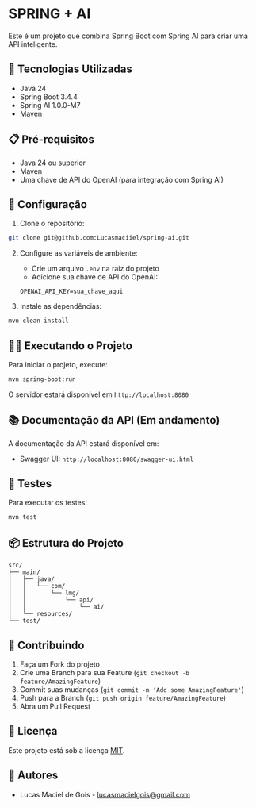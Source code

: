 # SPRING + AI

Este é um projeto que combina Spring Boot com Spring AI para criar uma API inteligente.

## 🚀 Tecnologias Utilizadas

- Java 24
- Spring Boot 3.4.4
- Spring AI 1.0.0-M7
- Maven

## 📋 Pré-requisitos

- Java 24 ou superior
- Maven
- Uma chave de API do OpenAI (para integração com Spring AI)

## 🔧 Configuração

1. Clone o repositório:
```bash
git clone git@github.com:Lucasmaciiel/spring-ai.git
```

2. Configure as variáveis de ambiente:
   - Crie um arquivo `.env` na raiz do projeto
   - Adicione sua chave de API do OpenAI:
   ```
   OPENAI_API_KEY=sua_chave_aqui
   ```

3. Instale as dependências:
```bash
mvn clean install
```

## 🏃‍♂️ Executando o Projeto

Para iniciar o projeto, execute:

```bash
mvn spring-boot:run
```

O servidor estará disponível em `http://localhost:8080`

## 📚 Documentação da API (Em andamento)

A documentação da API estará disponível em:
- Swagger UI: `http://localhost:8080/swagger-ui.html`

## 🧪 Testes

Para executar os testes:

```bash
mvn test
```

## 📦 Estrutura do Projeto

```
src/
├── main/
│   ├── java/
│   │   └── com/
│   │       └── lmg/
│   │           └── api/
│   │               └── ai/
│   └── resources/
└── test/
```

## 🤝 Contribuindo

1. Faça um Fork do projeto
2. Crie uma Branch para sua Feature (`git checkout -b feature/AmazingFeature`)
3. Commit suas mudanças (`git commit -m 'Add some AmazingFeature'`)
4. Push para a Branch (`git push origin feature/AmazingFeature`)
5. Abra um Pull Request

## 📝 Licença

Este projeto está sob a licença [MIT](LICENSE).

## 👥 Autores

- Lucas Maciel de Gois - lucasmacielgois@gmail.com
